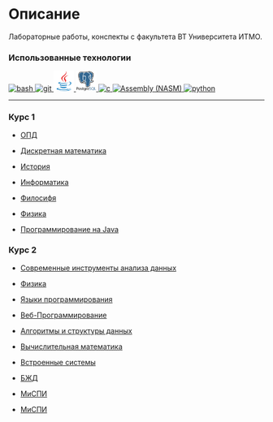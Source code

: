 # Описание

Лабораторные работы, конспекты с факультета ВТ Университета ИТМО.

<h3 align="left">Использованные технологии</h3>
<p align="left"> 
  <a href="https://www.gnu.org/software/bash/" target="_blank" rel="noreferrer"> <img src="https://www.svgrepo.com/download/353478/bash-icon.svg" alt="bash" width="40" height="40"/> </a>  
  <a href="https://git-scm.com/" target="_blank" rel="noreferrer"> <img src="https://www.vectorlogo.zone/logos/git-scm/git-scm-icon.svg" alt="git" width="40" height="40"/> </a>
  <a href="https://www.java.com" target="_blank" rel="noreferrer"> <img src="https://raw.githubusercontent.com/devicons/devicon/master/icons/java/java-original.svg" alt="java" width="40" height="40"/> </a>
   <a href="https://www.postgresql.org" target="_blank" rel="noreferrer"> <img src="https://raw.githubusercontent.com/devicons/devicon/master/icons/postgresql/postgresql-original-wordmark.svg" alt="postgresql" width="40" height="40"/> </a> 
  <a href="https://www.iso.org/standard/74528.html" target="_blank" rel="noreferrer"> <img src="https://upload.wikimedia.org/wikipedia/commons/3/35/The_C_Programming_Language_logo.svg" alt="c" width="40" height="40"/> </a>  
  <a href="https://www.nasm.us/" target="_blank" rel="noreferrer"> <img src="https://upload.wikimedia.org/wikipedia/commons/thumb/0/00/AssemblyScript_logo_2020.svg/768px-AssemblyScript_logo_2020.svg.png?20210214141501" alt="Assembly (NASM)" width="40" height="40"/> </a>
  <a href="https://www.python.org/" target="_blank" rel="noreferrer"> <img src="https://www.vectorlogo.zone/logos/python/python-icon.svg" alt="python" width="40" height="40"/> </a>  
</p>

---

### Курс 1

* [ОПД](Year-1/Basics-of-professional-life)

* [Дискретная математика](Year-1/Discrete-math)

* [История](Year-1/History)

* [Информатика](Year-1/Informatics)

* [Филосифя](Year-1/Philosophy)

* [Физика](Year-1/Physics)

* [Программирование на Java](Year-1/Programming-Java)

### Курс 2

* [Современные инструменты анализа данных](Year-2/ModernToolsofDataAnalysis)

* [Физика](Year-2/Physics)

* [Языки программирования](Year-2/ProgrammingLanguages)

* [Веб-Программирование](Year-2/Web)

* [Алгоритмы и структуры данных](Year-2/AlgorithmsAndDataStructures)

* [Вычислительная математика](Year-2/ComputationalMathematics)

* [Встроенные системы](Year-2/EmbeddedSystems)

* [БЖД](Year-2/LifeSafety)

* [МиСПИ](Year-2/MethodsAndMeansOfSoftwareEngineering)

* [МиСПИ](Year-2/MethodsAndMeansOfSoftwareEngineering)
